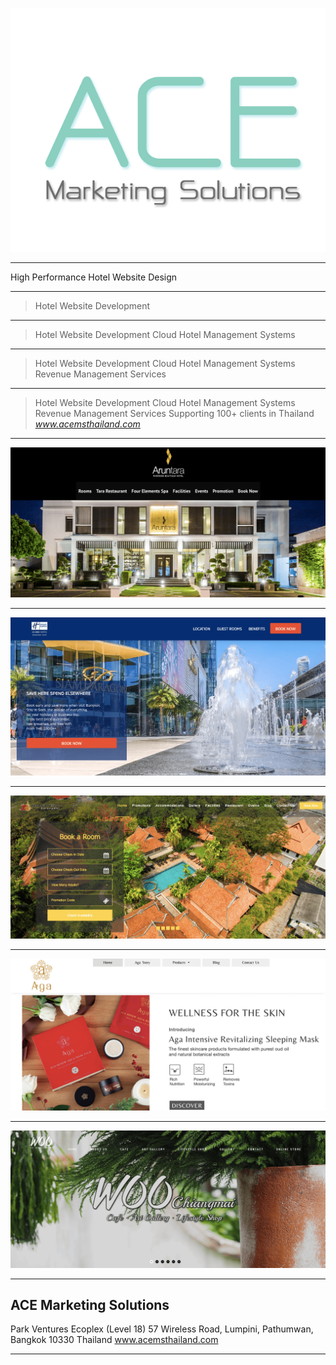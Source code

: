 


![ace](./ace.png)


---

High Performance Hotel Website Design

---

> Hotel Website Development                                           

---

> Hotel Website Development
> Cloud Hotel Management Systems 

---

> Hotel Website Development
> Cloud Hotel Management Systems
> Revenue Management Services

---

> Hotel Website Development
> Cloud Hotel Management Systems
> Revenue Management Services
> Supporting 100+ clients in Thailand 
> <cite>www.acemsthailand.com</cite>

---

![ace](./aruntara_hotel_website.png)


---

![ace](./hiex.png)


---

![ace](./yaang.png)


---

![ace](./aga.png)


---

![ace](./woo.png)


---

## ACE Marketing Solutions

Park Ventures Ecoplex (Level 18) </hr>
57 Wireless Road, Lumpini,</hr>
Pathumwan, Bangkok 10330 Thailand</hr>
www.acemsthailand.com


---
